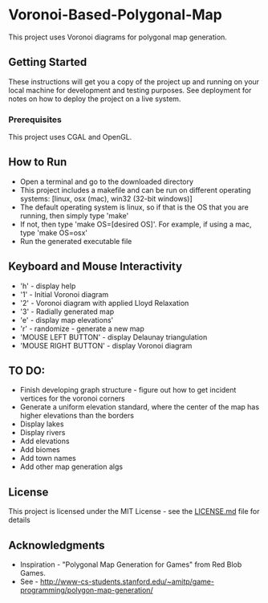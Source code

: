 # Voronoi-Based-Polygonal-Map

This project uses Voronoi diagrams for polygonal map generation. 


## Getting Started

These instructions will get you a copy of the project up and running on your local machine for development and testing purposes. See deployment for notes on how to deploy the project on a live system.

### Prerequisites

This project uses CGAL and OpenGL.


## How to Run 

* Open a terminal and go to the downloaded directory
* This project includes a makefile and can be run on different operating systems: [linux, osx (mac), win32 (32-bit windows)]
* The default operating system is linux, so if that is the OS that you are running, then simply type 'make'
* If not, then type 'make OS=[desired OS]'. For example, if using a mac, type 'make OS=osx'
* Run the generated executable file

## Keyboard and Mouse Interactivity
* 'h' - display help
* '1' - Initial Voronoi diagram
* '2' - Voronoi diagram with applied Lloyd Relaxation
* '3' - Radially generated map
* 'e' - display map elevations'
* 'r' - randomize - generate a new map
* 'MOUSE LEFT BUTTON' - display Delaunay triangulation
* 'MOUSE RIGHT BUTTON' - display Voronoi diagram


## TO DO:
* Finish developing graph structure - figure out how to get incident vertices for the voronoi corners
* Generate a uniform elevation standard, where the center of the map has higher elevations than the borders
* Display lakes
* Display rivers
* Add elevations
* Add biomes
* Add town names
* Add other map generation algs 

## License

This project is licensed under the MIT License - see the [LICENSE.md](LICENSE.md) file for details

## Acknowledgments

* Inspiration - "Polygonal Map Generation for Games" from Red Blob Games.
* See - http://www-cs-students.stanford.edu/~amitp/game-programming/polygon-map-generation/

